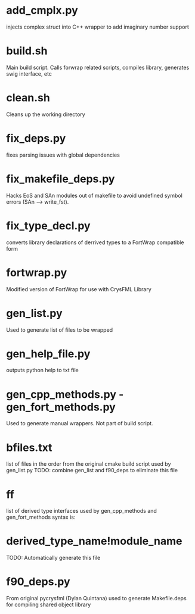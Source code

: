 add_cmplx.py
========

injects complex struct into C++ wrapper to add imaginary number support

build.sh
========

Main build script. Calls forwrap related scripts, compiles library, generates swig interface, etc

clean.sh
========

Cleans up the working directory

fix_deps.py
========

fixes parsing issues with global dependencies

fix_makefile_deps.py
========

Hacks EoS and SAn modules out of makefile to avoid undefined symbol errors (SAn --> write_fst).

fix_type_decl.py
========

converts library declarations of derrived types to a FortWrap compatible form

fortwrap.py
========

Modified version of FortWrap for use with CrysFML Library

gen_list.py
========

Used to generate list of files to be wrapped

gen_help_file.py
========

outputs python help to txt file

gen_cpp_methods.py - gen_fort_methods.py
========

Used to generate manual wrappers. Not part of build script.

bfiles.txt
========

list of files in the order from the original cmake build script used by gen_list.py
TODO: combine gen_list and f90_deps to eliminate this file

ff
========

list of derived type interfaces used by gen_cpp_methods and gen_fort_methods
syntax is:
# derived_type_name!module_name
<Fortran declarations of type attributes>
TODO: Automatically generate this file

f90_deps.py
========

From original pycrysfml (Dylan Quintana)
used to generate Makefile.deps for compiling shared object library
